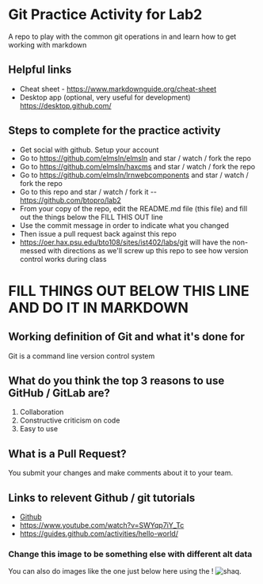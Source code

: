 # Git Practice Activity for Lab2
A repo to play with the common git operations in and learn how to get working with markdown
## Helpful links
- Cheat sheet - https://www.markdownguide.org/cheat-sheet
- Desktop app (optional, very useful for development) https://desktop.github.com/

## Steps to complete for the practice activity
- Get social with github. Setup your account
- Go to https://github.com/elmsln/elmsln and star / watch / fork the repo
- Go to https://github.com/elmsln/haxcms and star / watch / fork the repo
- Go to https://github.com/elmsln/lrnwebcomponents and star / watch / fork the repo
- Go to this repo and star / watch / fork it -- https://github.com/btopro/lab2
- From your copy of the repo, edit the README.md file (this file) and fill out the things below the FILL THIS OUT line
- Use the commit message in order to indicate what you changed
- Then issue a pull request back against this repo
- https://oer.hax.psu.edu/bto108/sites/ist402/labs/git will have the non-messed with directions as we'll screw up this repo to see how version control works during class

# FILL THINGS OUT BELOW THIS LINE AND DO IT IN MARKDOWN

## Working definition of Git and what it's done for
Git is a command line version control system
## What do you think the top 3 reasons to use GitHub / GitLab are?
1. Collaboration
2. Constructive criticism on code
3. Easy to use

## What is a Pull Request?
You submit your changes and make comments about it to your team.
## Links to relevent Github / git tutorials
- [Github](https://github.com/)
- https://www.youtube.com/watch?v=SWYqp7iY_Tc
- https://guides.github.com/activities/hello-world/


### Change this image to be something else with different alt data
You can also do images like the one just below here using the !
![shaq](https://media.giphy.com/media/UO5elnTqo4vSg/giphy.gif).
